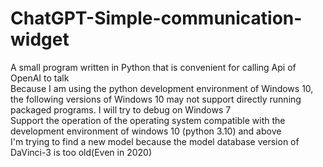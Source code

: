 # ChatGPT-Simple-communication-widget
A small program written in Python that is convenient for calling Api of OpenAI to talk  
  Because I am using the python development environment of Windows 10, the following versions of Windows 10 may not support directly running packaged programs. I will try to debug on Windows 7  
  Support the operation of the operating system compatible with the development environment of windows 10 (python 3.10) and above  
I'm trying to find a new model because the model database version of DaVinci-3 is too old(Even in 2020)
